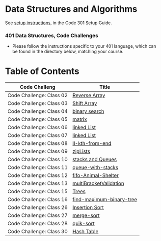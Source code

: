# Data Structures and Algorithms

See [setup instructions](https://codefellows.github.io/setup-guide/code-301/3-code-challenges), in the Code 301 Setup Guide.

### 401 Data Structures, Code Challenges

- Please follow the instructions specific to your 401 language, which can be found in the directory below, matching your course.

# Table of Contents

|Code Challeng           |Title                                                                             |
|------------------------|----------------------------------------------------------------------------------|
|Code Challenge: Class 02|[Reverse Array](./javascript/challenges/Array/arrayReverse/README.md)                   | 
|Code Challenge: Class 03|[Shift Array](./javascript/challenges/Array/arrayShift/README.md)                       |
|Code Challenge: Class 04|[binary search](./javascript/challenges/Array/arrayBinarySearch/README.md)              |
|Code Challenge: Class 05|[matrix](./javascript/challenges/Array/matrix/README.md)                                |
|Code Challenge: Class 06|[linked List](./javascript/challenges/linkedList/README.md)                       |
|Code Challenge: Class 07|[linked List](./javascript/challenges/linkedList/README.md)                       |
|Code Challenge: Class 08|[ll-kth-from-end](./javascript/challenges/linkedList/README.md)                   |
|Code Challenge: Class 09|[zipLists](./javascript/challenges/linkedList/README.md)                          |
|Code Challenge: Class 10|[stacks and Queues](./javascript/challenges/Stack&Queue/stacksAndQueues/README.md)            |
|Code Challenge: Class 11|[queue-with-stacks](./javascript/challenges/Stack&Queue/queueWithStacks/README.md)            |
|Code Challenge: Class 12|[fifo-Animal-Shelter](./javascript/challenges/Stack&Queue/fifoAnimalShelter/README)           |
|Code Challenge: Class 13|[multiBracketValidation](./javascript/challenges/Stack&Queue/multiBracketValidation/README)   |
|Code Challenge: Class 15|[Trees](./javascript/challenges/Tree/tree/README)                                      |
|Code Challenge: Class 16|[find-maximum-binary-tree](./javascript/challenges/Tree/tree-maximum-value/README)     |
|Code Challenge: Class 26|[Insertion Sort](./javascript/challenges/sort/Insertion-Sort/README)                             |
|Code Challenge: Class 27|[merge-sort](./javascript/challenges/sort/merge-sort/BLOG)                             |
|Code Challenge: Class 28|[quik-sort](./javascript/challenges/sort/quik-sort/BLOG)                             |
|Code Challenge: Class 30|[Hash Table](./javascript/challenges/hashtable/hashtable/README)                             |

